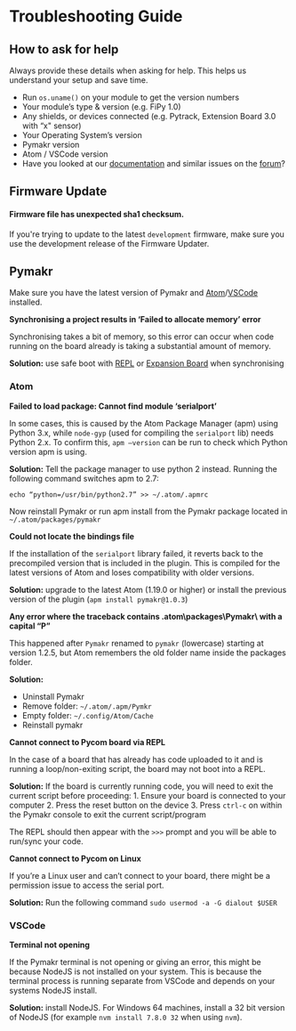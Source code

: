 # Troubleshooting Guide

## How to ask for help

Always provide these details when asking for help. This helps us understand your setup and save time.

* Run `os.uname()` on your module to get the version numbers
* Your module’s type & version \(e.g. FiPy 1.0\)
* Any shields, or devices connected \(e.g. Pytrack, Extension Board 3.0 with “x" sensor\)
* Your Operating System’s version
* Pymakr version
* Atom / VSCode version
* Have you looked at our [documentation](https://docs.pycom.io) and similar issues on the [forum](https://forum.pycom.io)?

## Firmware Update

#### Firmware file has unexpected sha1 checksum.

If you're trying to update to the latest `development` firmware, make sure you use the development release of the Firmware Updater.

## Pymakr

Make sure you have the latest version of Pymakr and [Atom](https://atom.io)/[VSCode](https://code.visualstudio.com) installed.

**Synchronising a project results in ‘Failed to allocate memory’ error**

Synchronising takes a bit of memory, so this error can occur when code running on the board already is taking a substantial amount of memory.

**Solution:** use safe boot with [REPL](https://docs.pycom.io/gettingstarted/programming/repl) or [Expansion Board](https://docs.pycom.io/product-info/boards/expansion3) when synchronising

### Atom

**Failed to load package: Cannot find module ‘serialport’**

In some cases, this is caused by the Atom Package Manager \(apm\) using Python 3.x, while `node-gyp` \(used for compiling the `serialport` lib\) needs Python 2.x. To confirm this, `apm —version` can be run to check which Python version apm is using.

**Solution:** Tell the package manager to use python 2 instead. Running the following command switches apm to 2.7:

```text
echo “python=/usr/bin/python2.7” >> ~/.atom/.apmrc
```

Now reinstall Pymakr or run apm install from the Pymakr package located in `~/.atom/packages/pymakr`

**Could not locate the bindings file**

If the installation of the `serialport` library failed, it reverts back to the precompiled version that is included in the plugin. This is compiled for the latest versions of Atom and loses compatibility with older versions.

**Solution:** upgrade to the latest Atom \(1.19.0 or higher\) or install the previous version of the plugin \(`apm install pymakr@1.0.3`\)

**Any error where the traceback contains \.atom\packages\Pymakr\ with a capital “P”**

This happened after `Pymakr` renamed to `pymakr` \(lowercase\) starting at version 1.2.5, but Atom remembers the old folder name inside the packages folder.

**Solution:**

* Uninstall Pymakr
* Remove folder: `~/.atom/.apm/Pymkr`
* Empty folder: `~/.config/Atom/Cache`
* Reinstall pymakr

**Cannot connect to Pycom board via REPL**

In the case of a board that has already has code uploaded to it and is running a loop/non-exiting script, the board may not boot into a REPL.

**Solution:** If the board is currently running code, you will need to exit the current script before proceeding: 1. Ensure your board is connected to your computer 2. Press the reset button on the device 3. Press `ctrl-c` on within the Pymakr console to exit the current script/program

The REPL should then appear with the `>>>` prompt and you will be able to run/sync your code.

**Cannot connect to Pycom on Linux**

If you’re a Linux user and can’t connect to your board, there might be a permission issue to access the serial port.

**Solution:** Run the following command `sudo usermod -a -G dialout $USER`

### VSCode

**Terminal not opening**

If the Pymakr terminal is not opening or giving an error, this might be because NodeJS is not installed on your system. This is because the terminal process is running separate from VSCode and depends on your systems NodeJS install.

**Solution:** install NodeJS. For Windows 64 machines, install a 32 bit version of NodeJS \(for example `nvm install 7.8.0 32` when using `nvm`\).

